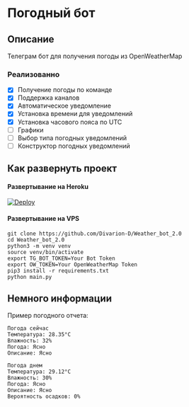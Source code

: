# Погодный бот
## Описание
Телеграм бот для получения погоды из OpenWeatherMap

### Реализованно
- [x] Получение погоды по команде
- [x] Поддержка каналов
- [x] Автоматическое уведомление
- [x] Установка времени для уведомлений
- [x] Установка часового пояса по UTC
- [ ] Графики
- [ ] Выбор типа погодных уведомлений
- [ ] Конструктор погодных уведомлений

## Как развернуть проект

#### Развертывание на Heroku
[![Deploy](https://www.herokucdn.com/deploy/button.svg)](https://dashboard.heroku.com/new?template=https://github.com/Divarion-D/Weather_bot_2.0)

#### Развертывание на VPS
 ```
git clone https://github.com/Divarion-D/Weather_bot_2.0
cd Weather_bot_2.0
python3 -m venv venv
source venv/bin/activate
export TG_BOT_TOKEN=Your Bot Token
export OW_TOKEN=Your OpenWeatherMap Token
pip3 install -r requirements.txt
python main.py
```

## Немного информации

Пример погодного отчета:

```
Погода сейчас 
Температура: 28.35°С 
Влажность: 32% 
Погода: Ясно
Описание: Ясно

Погода днем
Температура: 29.12°С 
Влажность: 30% 
Погода: Ясно
Описание: Ясно
Вероятность осадков: 0%
```